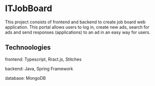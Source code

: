 # ITJobBoard

This project consists of frontend and backend to create job board web application. This portal allows users to log in, create new ads, search for ads and send responses (applications) to an ad in an easy way for users.

## Technoologies

frontend: Typescript, Rract.js, Stitches

backend: Java, Spring Framework

database: MongoDB
